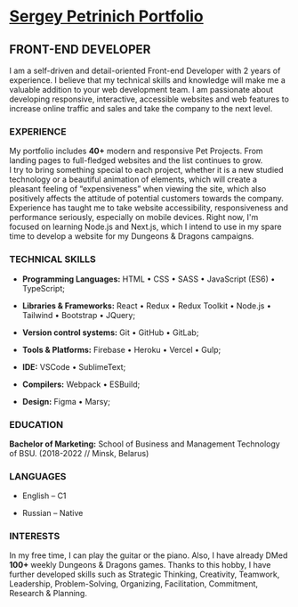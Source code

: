 <h1><a href="https://petrinich-sergey.web.app">Sergey Petrinich Portfolio</a></h1>

<h2>FRONT-END DEVELOPER</h2>
I am a self-driven and detail-oriented Front-end Developer with 2 years of experience. I believe that my technical skills and knowledge will make me a valuable addition to your web development team. I am passionate about developing responsive, interactive, accessible websites and web features to increase online traffic and sales and take the company to the next level.

<h3>EXPERIENCE</h3>
My portfolio includes <strong>40+</strong> modern and responsive Pet Projects. From landing pages to full-fledged websites and the list continues to grow.
<br>
I try to bring something special to each project, whether it is a new studied technology or a beautiful animation of elements, which will create a pleasant feeling of “expensiveness” when viewing the site, which also positively affects the attitude of potential customers towards the company.
<br>
Experience has taught me to take website accessibility, responsiveness and performance seriously, especially on mobile devices.
Right now, I'm focused on learning Node.js and Next.js, which I intend to use in my spare time to develop a website for my Dungeons & Dragons campaigns.

<h3>TECHNICAL SKILLS</h3>

-   <strong>Programming Languages:</strong> HTML • CSS • SASS • JavaScript (ES6) • TypeScript;

-   <strong>Libraries & Frameworks:</strong> React • Redux • Redux Toolkit • Node.js • Tailwind • Bootstrap • JQuery;

-   <strong>Version control systems:</strong> Git • GitHub • GitLab;

-   <strong>Tools & Platforms:</strong> Firebase • Heroku • Vercel • Gulp;

-   <strong>IDE:</strong> VSCode • SublimeText;

-   <strong>Compilers:</strong> Webpack • ESBuild;

-   <strong>Design:</strong> Figma • Marsy;

<h3>EDUCATION</h3>
<strong>Bachelor of Marketing:</strong> School of Business and Management Technology of BSU. (2018-2022 // Minsk, Belarus)

<h3>LANGUAGES</h3>

-   English – C1

-   Russian – Native

<h3>INTERESTS</h3>
In my free time, I can play the guitar or the piano. Also, I have already DMed <strong>100+</strong> weekly Dungeons & Dragons games. 
Thanks to this hobby, I have further developed skills such as Strategic Thinking, Creativity, Teamwork, Leadership, Problem-Solving, Organizing, Facilitation, Commitment, Research & Planning.

